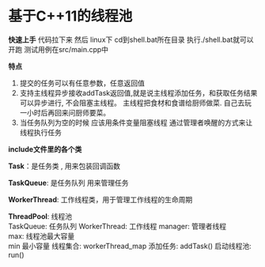 # 基于C++11的线程池

**快速上手**
代码拉下来  然后 linux下 cd到shell.bat所在目录 执行./shell.bat就可以开跑
测试用例在src/main.cpp中


**特点**
1. 提交的任务可以有任意参数，任意返回值
2. 支持主线程异步接收addTask返回值,就是说主线程添加任务，和获取任务结果可以异步进行, 不会阻塞主线程。
主线程把食材和食谱给厨师做菜. 自己去玩一小时后再回来问厨师要菜。
3. 当任务队列为空的时候 应该用条件变量阻塞线程 通过管理者唤醒的方式来让线程执行任务


**include文件里的各个类**

**Task**：是任务类 , 用来包装回调函数

**TaskQueue**: 是任务队列 用来管理任务

**WorkerThread**: 工作线程类，用于管理工作线程的生命周期

**ThreadPool**: 线程池  
    TaskQueue: 任务队列 
    WorkerThread: 工作线程
    manager: 管理者线程    
    max: 线程池最大容量  
    min 最小容量
    线程集合: workerThread_map
    添加任务: addTask()
    启动线程池: run()

